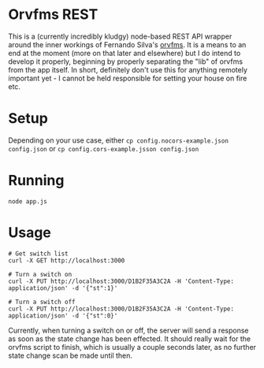 # Orvfms REST
This is a (currently incredibly kludgy) node-based REST API wrapper around the inner workings of Fernando Silva's [orvfms](https://github.com/fernadosilva/orvfms). It is a means to an end at the moment (more on that later and elsewhere) but I do intend to develop it properly, beginning by properly separating the "lib" of orvfms from the app itself. In short, definitely don't use this for anything remotely important yet - I cannot be held responsible for setting your house on fire etc.

# Setup
Depending on your use case, either
`cp config.nocors-example.json config.json`
or
`cp config.cors-example.jsson config.json`

# Running
`node app.js`

# Usage
```
# Get switch list
curl -X GET http://localhost:3000

# Turn a switch on
curl -X PUT http://localhost:3000/D1B2F35A3C2A -H 'Content-Type: application/json' -d '{"st":1}'

# Turn a switch off
curl -X PUT http://localhost:3000/D1B2F35A3C2A -H 'Content-Type: application/json' -d '{"st":0}'
```

Currently, when turning a switch on or off, the server will send a response as soon as the state change has been effected. It should really wait for the orvfms script to finish, which is usually a couple seconds later, as no further state change scan be made until then.

